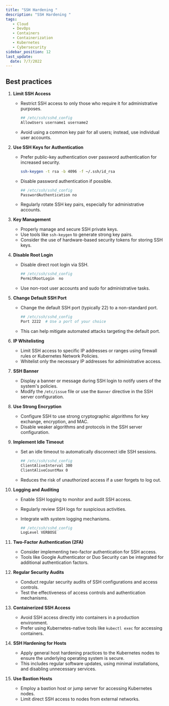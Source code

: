 ```yaml
---
title: "SSH Hardening "
description: "SSH Hardening "
tags: 
   - Cloud
   - DevOps
   - Containers
   - Containerization
   - Kubernetes
   - Cybersecurity
sidebar_position: 12
last_update:
  date: 7/7/2022
---
```



## Best practices

1. **Limit SSH Access**
   - Restrict SSH access to only those who require it for administrative purposes.

        ```bash
        ## /etc/ssh/sshd_config
        AllowUsers username1 username2 
        ```   
   - Avoid using a common key pair for all users; instead, use individual user accounts.

2. **Use SSH Keys for Authentication**
   - Prefer public-key authentication over password authentication for increased security.

        ```bash
        ssh-keygen -t rsa -b 4096 -f ~/.ssh/id_rsa 
        ```
   - Disable password authentication if possible.

        ```bash
        ## /etc/ssh/sshd_config
        PasswordAuthentication no
        ```   

   - Regularly rotate SSH key pairs, especially for administrative accounts.

3. **Key Management**
   - Properly manage and secure SSH private keys.
   - Use tools like `ssh-keygen` to generate strong key pairs.
   - Consider the use of hardware-based security tokens for storing SSH keys.

4. **Disable Root Login**
   - Disable direct root login via SSH.

        ```bash
        ## /etc/ssh/sshd_config 
        PermitRootLogin  no
        ```    
   - Use non-root user accounts and sudo for administrative tasks.

5. **Change Default SSH Port**
   - Change the default SSH port (typically 22) to a non-standard port.

        ```bash
        ## /etc/ssh/sshd_config 
        Port 2222  # Use a port of your choice
        ```    

   - This can help mitigate automated attacks targeting the default port.

6. **IP Whitelisting**
   - Limit SSH access to specific IP addresses or ranges using firewall rules or Kubernetes Network Policies.
   - Whitelist only the necessary IP addresses for administrative access.

7. **SSH Banner**
   - Display a banner or message during SSH login to notify users of the system's policies.
   - Modify the `/etc/issue` file or use the `Banner` directive in the SSH server configuration.

8. **Use Strong Encryption**
   - Configure SSH to use strong cryptographic algorithms for key exchange, encryption, and MAC.
   - Disable weaker algorithms and protocols in the SSH server configuration.

9. **Implement Idle Timeout**
   - Set an idle timeout to automatically disconnect idle SSH sessions.

        ```bash
        ## /etc/ssh/sshd_config 
        ClientAliveInterval 300
        ClientAliveCountMax 0
        ```       
   - Reduces the risk of unauthorized access if a user forgets to log out.

10. **Logging and Auditing**
    - Enable SSH logging to monitor and audit SSH access.
    - Regularly review SSH logs for suspicious activities.
    - Integrate with system logging mechanisms.

        ```bash
        ## /etc/ssh/sshd_config 
        LogLevel VERBOSE
        ```    

11. **Two-Factor Authentication (2FA)**
    - Consider implementing two-factor authentication for SSH access.
    - Tools like Google Authenticator or Duo Security can be integrated for additional authentication factors.

12. **Regular Security Audits**
    - Conduct regular security audits of SSH configurations and access controls.
    - Test the effectiveness of access controls and authentication mechanisms.

13. **Containerized SSH Access**
    - Avoid SSH access directly into containers in a production environment.
    - Prefer using Kubernetes-native tools like `kubectl exec` for accessing containers.

14. **SSH Hardening for Hosts**
    - Apply general host hardening practices to the Kubernetes nodes to ensure the underlying operating system is secure.
    - This includes regular software updates, using minimal installations, and disabling unnecessary services.

15. **Use Bastion Hosts**
    - Employ a bastion host or jump server for accessing Kubernetes nodes.
    - Limit direct SSH access to nodes from external networks.


 

 
